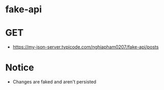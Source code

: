 # fake-api

# GET
- https://my-json-server.typicode.com/nghiapham0207/fake-api/posts

# Notice
- Changes are faked and aren't persisted
